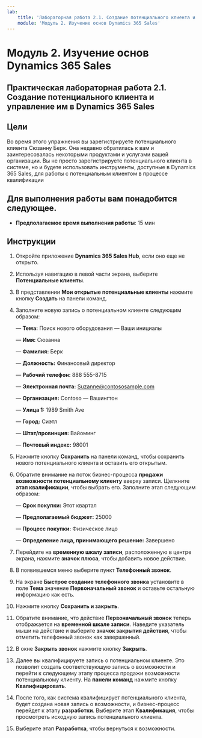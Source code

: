 ```yaml
---
lab:
    title: 'Лабораторная работа 2.1. Создание потенциального клиента и управление им в Dynamics 365 Sales'
    module: 'Модуль 2. Изучение основ Dynamics 365 Sales'
---
```


Модуль 2. Изучение основ Dynamics 365 Sales
========================

## Практическая лабораторная работа 2.1. Создание потенциального клиента и управление им в Dynamics 365 Sales

## Цели

Во время этого упражнения вы зарегистрируете потенциального клиента Сюзанну Берк. Она недавно обратилась к вам и заинтересовалась некоторыми продуктами и услугами вашей организации. Вы не просто зарегистрируете потенциального клиента в системе, но и будете использовать инструменты, доступные в Dynamics 365 Sales, для работы с потенциальным клиентом в процессе квалификации


## Для выполнения работы вам понадобится следующее.

  - **Предполагаемое время выполнения работы**: 15 мин

## Инструкции

1. Откройте приложение **Dynamics 365 Sales Hub**, если оно еще не открыто. 

2. Используя навигацию в левой части экрана, выберите **Потенциальные клиенты**. 

3. В представлении **Мои открытые потенциальные клиенты** нажмите кнопку **Создать** на панели команд.

4. Заполните новую запись о потенциальном клиенте следующим образом:

	— **Тема:** Поиск нового оборудования — Ваши инициалы

	— **Имя:** Сюзанна

	— **Фамилия:** Берк

	— **Должность:** Финансовый директор

	— **Рабочий телефон:** 888 555-8715

	— **Электронная почта:** Suzanne@contososample.com

	— **Организация:** Contoso — Вашингтон

	— **Улица 1:** 1989 Smith Ave

	— **Город:** Сиэтл

	— **Штат/провинция:** Вайоминг

	— **Почтовый индекс:** 98001 

5. Нажмите кнопку **Сохранить** на панели команд, чтобы сохранить нового потенциального клиента и оставить его открытым.

6. Обратите внимание на поток бизнес-процесса **продажи возможности потенциальному клиенту** вверху записи. Щелкните **этап квалификации**, чтобы выбрать его. Заполните этап следующим образом:

	— **Срок покупки:** Этот квартал

	— **Предполагаемый бюджет:** 25000 

	— **Процесс покупки:** Физическое лицо

	— **Определение лица, принимающего решение:** Завершено

7. Перейдите на **временную шкалу записи**, расположенную в центре экрана, нажмите **значок плюса**, чтобы добавить новое действие. 

8. В появившемся меню выберите пункт **Телефонный звонок**.

9. На экране **Быстрое создание телефонного звонка** установите в поле **Тема** значение **Первоначальный звонок** и оставьте остальную информацию как есть. 

10. Нажмите кнопку **Сохранить и закрыть**.

11. Обратите внимание, что действие **Первоначальный звонок** теперь отображается на **временной шкале записи**. Наведите указатель мыши на действие и выберите **значок закрытия действия**, чтобы отметить телефонный звонок как завершенный. 

12. В окне **Закрыть звонок** нажмите кнопку **Закрыть**. 

13. Далее вы квалифицируете запись о потенциальном клиенте. Это позволит создать соответствующую запись о возможности и перейти к следующему этапу процесса продажи возможности потенциальному клиенту. На **панели команд** нажмите кнопку **Квалифицировать**. 

14. После того, как система квалифицирует потенциального клиента, будет создана новая запись о возможности, и бизнес-процесс перейдет к этапу **разработки**. Выберите этап **Квалификация**, чтобы просмотреть исходную запись потенциального клиента. 

15. Выберите этап **Разработка**, чтобы вернуться к возможности.
